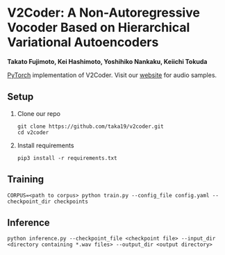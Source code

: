 # V2Coder: A Non-Autoregressive Vocoder Based on Hierarchical Variational Autoencoders
**Takato Fujimoto, Kei Hashimoto, Yoshihiko Nankaku, Keiichi Tokuda**

[PyTorch](https://pytorch.org/) implementation of V2Coder.
Visit our [website](https://www.sp.nitech.ac.jp/~taka19/demos/v2coder-demo/) for audio samples.

## Setup
1. Clone our repo
    ```
    git clone https://github.com/taka19/v2coder.git
    cd v2coder
    ```
2. Install requirements
    ```
    pip3 install -r requirements.txt
    ```
## Training
```
CORPUS=<path to corpus> python train.py --config_file config.yaml --checkpoint_dir checkpoints
```

## Inference
```
python inference.py --checkpoint_file <checkpoint file> --input_dir <directory containing *.wav files> --output_dir <output directory>
```